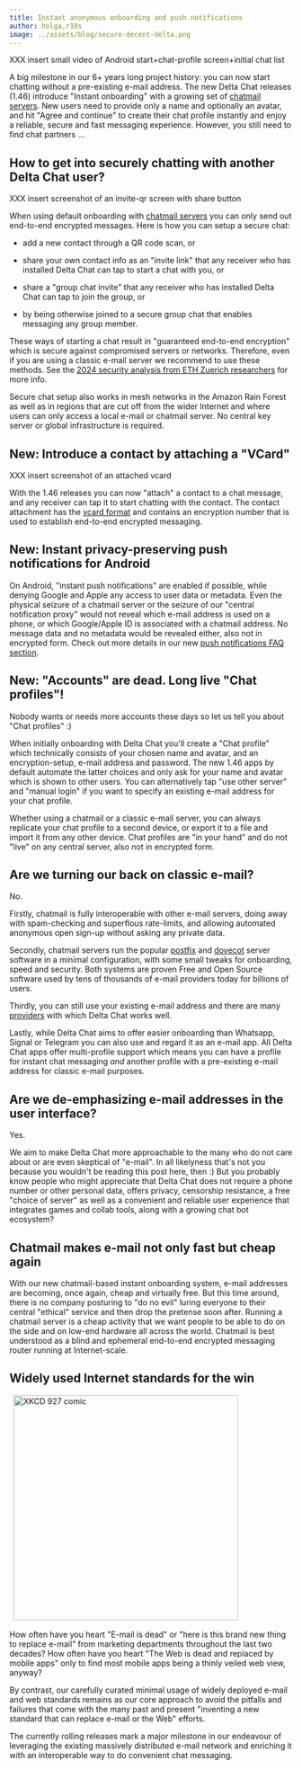 ```yaml
---
title: Instant anonymous onboarding and push notifications
author: holga,r10s
image: ../assets/blog/secure-decent-delta.png
---
```


XXX insert small video of Android start+chat-profile screen+initial chat list 

A big milestone in our 6+ years long project history: 
you can now start chatting without a pre-existing e-mail address. 
The new Delta Chat releases (1.46) introduce "Instant onboarding" 
with a growing set of [chatmail servers](/chatmail). 
New users need to provide only a name and optionally an avatar,
and hit "Agree and continue" to create their chat profile instantly
and enjoy a reliable, secure and fast messaging experience. 
However, you still need to find chat partners ... 


## How to get into securely chatting with another Delta Chat user? 

XXX insert screenshot of an invite-qr screen with share button 

When using default onboarding with [chatmail servers](/en/chatmail) 
you can only send out end-to-end encrypted messages. 
Here is how you can setup a secure chat: 

- add a new contact through a QR code scan, or 

- share your own contact info as an "invite link" 
  that any receiver who has installed Delta Chat 
  can tap to start a chat with you, or 

- share a "group chat invite" 
  that any receiver who has installed Delta Chat 
  can tap to join the group, or 

- by being otherwise joined to a secure group chat 
  that enables messaging any group member. 

These ways of starting a chat result in "guaranteed end-to-end encryption" 
which is secure against compromised servers or networks. 
Therefore, even if you are using a classic e-mail server we recommend to use these methods. 
See the [2024 security analysis from ETH Zuerich researchers](https://delta.chat/en/2024-03-25-crypto-analysis-securejoin) for more info. 

Secure chat setup also works in mesh networks in the Amazon Rain Forest 
as well as in regions that are cut off from the wider Internet
and where users can only access a local e-mail or chatmail server. 
No central key server or global infrastructure is required. 


## New: Introduce a contact by attaching a "VCard"

XXX insert screenshot of an attached vcard 

With the 1.46 releases you can now "attach" a contact to a chat message, 
and any receiver can tap it to start chatting with the contact. 
The contact attachment has the [vcard format](https://www.rfc-editor.org/rfc/rfc6350)
and contains an encryption number that is used to establish end-to-end encrypted messaging. 


## New: Instant privacy-preserving push notifications for Android 

On Android, "instant push notifications" are enabled if possible,
while denying Google and Apple any access to user data or metadata. 
Even the physical seizure of a chatmail server or the seizure of our "central notification proxy" 
would not reveal which e-mail address is used on a phone, 
or which Google/Apple ID is associated with a chatmail address. 
No message data and no metadata would be revealed either, also not in encrypted form. 
Check out more details in our new [push notifications FAQ section](/help#instant-delivery).


## New: "Accounts" are dead. Long live "Chat profiles"!

Nobody wants or needs more accounts these days
so let us tell you about "Chat profiles" :) 

When initially onboarding with Delta Chat you'll create a "Chat profile"
which technically consists of your chosen name and avatar,
and an encryption-setup, e-mail address and password. 
The new 1.46 apps by default automate the latter choices 
and only ask for your name and avatar which is shown to other users. 
You can alternatively tap "use other server" and "manual login" 
if you want to specify an existing e-mail address for your chat profile. 

Whether using a chatmail or a classic e-mail server, 
you can always replicate your chat profile to a second device,
or export it to a file and import it from any other device. 
Chat profiles are "in your hand" and do not "live" on any central server,
also not in encrypted form. 


## Are we turning our back on classic e-mail? 

No. 

Firstly, chatmail is fully interoperable with other e-mail servers, 
doing away with spam-checking and superflous rate-limits,
and allowing automated anonymous open sign-up without asking any private data.

Secondly, chatmail servers run the popular [postfix](https://postfix.org) 
and [dovecot](https://dovecot.org) server software in a minimal configuration,
with some small tweaks for onboarding, speed and security. 
Both systems are proven Free and Open Source software 
used by tens of thousands of e-mail providers today for billions of users. 

Thirdly, you can still use your existing e-mail address and
there are many [providers](https://providers.delta.chat) 
with which Delta Chat works well. 

Lastly, while Delta Chat aims to offer easier onboarding than Whatsapp, Signal or Telegram 
you can also use and regard it as an e-mail app. 
All Delta Chat apps offer multi-profile support 
which means you can have a profile for instant chat messaging 
*and* another profile with a pre-existing e-mail address for classic e-mail purposes. 


## Are we de-emphasizing e-mail addresses in the user interface? 

Yes. 

We aim to make Delta Chat more approachable to the many 
who do not care about or are even skeptical of "e-mail". 
In all likelyness that's not you 
because you wouldn't be reading this post here, then :) 
But you probably know people who might appreciate that Delta Chat 
does not require a phone number or other personal data, 
offers privacy, censorship resistance, a free "choice of server" 
as well as a convenient and reliable user experience 
that integrates games and collab tools, 
along with a growing chat bot ecosystem? 


## Chatmail makes e-mail not only fast but cheap again 

With our new chatmail-based instant onboarding system, 
e-mail addresses are becoming, once again, cheap and virtually free. 
But this time around, there is no company posturing to "do no evil" 
luring everyone to their central "ethical" service and then drop the pretense soon after. 
Running a chatmail server is a cheap activity that we want people
to be able to do on the side and on low-end hardware all across the world. 
Chatmail is best understood as a blind and ephemeral end-to-end encrypted 
messaging router running at Internet-scale. 


## Widely used Internet standards for the win 

<a href="https://xkcd.com/927/"><img src="https://imgs.xkcd.com/comics/standards_2x.png" style="width:400; float:center; clear:both; margin-left:.5em; margin-bottom:.2em;" alt="XKCD 927 comic" /></a>

How often have you heart "E-mail is dead" or 
"here is this brand new thing to replace e-mail" 
from marketing departments throughout the last two decades? 
How often have you heart "The Web is dead and replaced by mobile apps"
only to find most mobile apps being a thinly veiled web view, anyway? 

By contrast, our carefully curated minimal usage of widely 
deployed e-mail and web standards 
remains as our core approach to avoid the pitfalls and failures
that come with the many past and present
"inventing a new standard that can replace e-mail or the Web" efforts.

The currently rolling releases mark a major milestone in our endeavour 
of leveraging the existing massively distributed e-mail network 
and enriching it with an interoperable way to do convenient chat messaging. 
